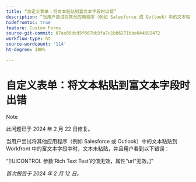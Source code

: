 ```yaml
---
title: “自定义表单：将文本粘贴到富文本字段时出错”
description: “当用户尝试将其他应用程序（例如 Salesforce 或 Outlook）中的文本粘贴到 Workfront 中的富文本字段中时，文本未粘贴，并且用户看到错误。”
hidefromtoc: true
feature: Custom Forms
source-git-commit: 67ae05de95f667bb3fa7c1b06271bbe644682472
workflow-type: ht
source-wordcount: '114'
ht-degree: 100%

---
```



# 自定义表单：将文本粘贴到富文本字段时出错

>[!NOTE]
>
>此问题已于 2024 年 2 月 22 日修复。

当用户尝试将其他应用程序（例如 Salesforce 或 Outlook）中的文本粘贴到 Workfront 中的富文本字段中时，文本未粘贴，并且用户看到以下错误：

“[!UICONTROL 参数‘Rich Text Test’的值无效，属性“url”无效。]”

_首次报告于 2024 年 2 月 12 日。_
